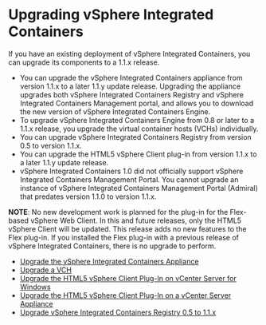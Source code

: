 # Upgrading vSphere Integrated Containers #

If you have an existing deployment of vSphere Integrated Containers, you can upgrade its components to a 1.1.x release.

- You can upgrade the vSphere Integrated Containers appliance from version 1.1.x to a later 1.1.y update release. Upgrading the appliance upgrades both vSphere Integrated Containers Registry and vSphere Integrated Containers Management portal, and allows you to download the new version of vSphere Integrated Containers Engine.
- To upgrade vSphere Integrated Containers Engine from 0.8 or later to a 1.1.x release, you upgrade the virtual container hosts (VCHs) individually.
- You can upgrade vSphere Integrated Containers Registry from version 0.5 to version 1.1.x.
- You can upgrade the HTML5 vSphere Client plug-in from version 1.1.x to a later 1.1.y update release.
- vSphere Integrated Containers 1.0 did not officially support vSphere Integrated Containers Management Portal. You cannot upgrade an instance of vSphere Integrated Containers Management Portal (Admiral) that predates version 1.1.0 to version 1.1.x. 

**NOTE**: No new development work is planned for the plug-in for the Flex-based vSphere Web Client. In this and future releases, only the HTML5 vSphere Client will be updated. This release adds no new features to the Flex plug-in. If you installed the Flex plug-in with a previous release of vSphere Integrated Containers, there is no upgrade to perform.

* [Upgrade the vSphere Integrated Containers Appliance](upgrade_appliance.md)
* [Upgrade a VCH](upgrade_vch.md)
* [Upgrade the HTML5 vSphere Client Plug-In on vCenter Server for Windows](upgrade_h5_plugin_windows.md)
* [Upgrade the HTML5 vSphere Client Plug-In on a vCenter Server Appliance](upgrade_h5_plugin_vcsa.md)
* [Upgrade vSphere Integrated Containers Registry 0.5 to 1.1.x](upgrade_registry.md)